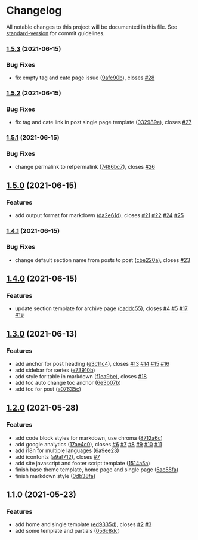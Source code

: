 # Changelog

All notable changes to this project will be documented in this file. See [standard-version](https://github.com/conventional-changelog/standard-version) for commit guidelines.

### [1.5.3](https://gitee.com/coco-next/cocodocs/compare/v1.5.2...v1.5.3) (2021-06-15)


### Bug Fixes

* fix empty tag and cate page issue ([9afc90b](https://gitee.com/coco-next/cocodocs/commit/9afc90b15d4ed0f4f71f771fd5c00754611979cb)), closes [#28](https://gitee.com/coco-next/cocodocs/issues/28)

### [1.5.2](https://gitee.com/coco-next/cocodocs/compare/v1.5.1...v1.5.2) (2021-06-15)


### Bug Fixes

* fix tag and cate link in post single page template ([032989e](https://gitee.com/coco-next/cocodocs/commit/032989e27fc7379dea9827b68e28a12f3ddc992b)), closes [#27](https://gitee.com/coco-next/cocodocs/issues/27)

### [1.5.1](https://gitee.com/coco-next/cocodocs/compare/v1.5.0...v1.5.1) (2021-06-15)


### Bug Fixes

* change permalink to refpermalink ([7486bc7](https://gitee.com/coco-next/cocodocs/commit/7486bc7239a26bba041bf54ccb73cac4824f95ee)), closes [#26](https://gitee.com/coco-next/cocodocs/issues/26)

## [1.5.0](https://gitee.com/coco-next/cocodocs/compare/v1.4.1...v1.5.0) (2021-06-15)


### Features

* add output format for markdown ([da2e61d](https://gitee.com/coco-next/cocodocs/commit/da2e61da6680f829b50abe87c3b381bdd8a24e0a)), closes [#21](https://gitee.com/coco-next/cocodocs/issues/21) [#22](https://gitee.com/coco-next/cocodocs/issues/22) [#24](https://gitee.com/coco-next/cocodocs/issues/24) [#25](https://gitee.com/coco-next/cocodocs/issues/25)

### [1.4.1](https://gitee.com/coco-next/cocodocs/compare/v1.4.0...v1.4.1) (2021-06-15)


### Bug Fixes

* change default section name from posts to post ([cbe220a](https://gitee.com/coco-next/cocodocs/commit/cbe220ae3fb92783fa1785ac3c3a982ef8a5aee8)), closes [#23](https://gitee.com/coco-next/cocodocs/issues/23)

## [1.4.0](https://github.com/wancocoding/hugo-theme-cocoding/compare/v1.3.0...v1.4.0) (2021-06-15)


### Features

* update section template for archive page ([caddc55](https://github.com/wancocoding/hugo-theme-cocoding/commit/caddc5580183d4299abb44835debca67e984441c)), closes [#4](https://github.com/wancocoding/hugo-theme-cocoding/issues/4) [#5](https://github.com/wancocoding/hugo-theme-cocoding/issues/5) [#17](https://github.com/wancocoding/hugo-theme-cocoding/issues/17) [#19](https://github.com/wancocoding/hugo-theme-cocoding/issues/19)

## [1.3.0](https://github.com/wancocoding/hugo-theme-cocoding/compare/v1.2.0...v1.3.0) (2021-06-13)


### Features

* add anchor for post heading ([e3c11c4](https://github.com/wancocoding/hugo-theme-cocoding/commit/e3c11c4f2b0d0624b19b6874e9db5bdf39a01025)), closes [#13](https://github.com/wancocoding/hugo-theme-cocoding/issues/13) [#14](https://github.com/wancocoding/hugo-theme-cocoding/issues/14) [#15](https://github.com/wancocoding/hugo-theme-cocoding/issues/15) [#16](https://github.com/wancocoding/hugo-theme-cocoding/issues/16)
* add sidebar for series ([e73910b](https://github.com/wancocoding/hugo-theme-cocoding/commit/e73910b66089987bbc03b173f795ae1cc0a8937f))
* add style for table in markdown ([f1ea9be](https://github.com/wancocoding/hugo-theme-cocoding/commit/f1ea9be3f5cb40de9cb7f960a941ec95a3ec81ab)), closes [#18](https://github.com/wancocoding/hugo-theme-cocoding/issues/18)
* add toc auto change toc anchor ([6e3b07b](https://github.com/wancocoding/hugo-theme-cocoding/commit/6e3b07bab69618718a3d892650b9ae7bf2e8b346))
* add toc for post ([a07635c](https://github.com/wancocoding/hugo-theme-cocoding/commit/a07635c89b1e0e0ba4033edf93040ba11ce22acf))

## [1.2.0](https://github.com/wancocoding/hugo-theme-cocoding/compare/v1.1.0...v1.2.0) (2021-05-28)


### Features

* add code block styles for markdown, use chroma ([8712a6c](https://github.com/wancocoding/hugo-theme-cocoding/commit/8712a6c6f5a8baa41e5f618c4eee59f86c4285a4))
* add google analytics ([17ae4c0](https://github.com/wancocoding/hugo-theme-cocoding/commit/17ae4c06e5a9348860231191f2421ecc0ed152ab)), closes [#6](https://github.com/wancocoding/hugo-theme-cocoding/issues/6) [#7](https://github.com/wancocoding/hugo-theme-cocoding/issues/7) [#8](https://github.com/wancocoding/hugo-theme-cocoding/issues/8) [#9](https://github.com/wancocoding/hugo-theme-cocoding/issues/9) [#10](https://github.com/wancocoding/hugo-theme-cocoding/issues/10) [#11](https://github.com/wancocoding/hugo-theme-cocoding/issues/11)
* add i18n for multiple languages ([6a9ee23](https://github.com/wancocoding/hugo-theme-cocoding/commit/6a9ee235f1537d3b57d23f4dc2d4d3c9b3a5995f))
* add iconfonts ([a9af712](https://github.com/wancocoding/hugo-theme-cocoding/commit/a9af71252d87da6954db5fd5407d665be5ed8604)), closes [#7](https://github.com/wancocoding/hugo-theme-cocoding/issues/7)
* add site javascript and footer script template ([1514a5a](https://github.com/wancocoding/hugo-theme-cocoding/commit/1514a5abafcca97ed76b4bf7c6cf1bae087c4aeb))
* finish base theme template, home page and single page ([5ac55fa](https://github.com/wancocoding/hugo-theme-cocoding/commit/5ac55fae037aa628c99d6c0486ba1396ce3f99bb))
* finish markdown style ([0db38fa](https://github.com/wancocoding/hugo-theme-cocoding/commit/0db38fa40a41168b65b40329a25cd0d0e1d494f3))

## 1.1.0 (2021-05-23)


### Features

* add home and single template ([ed9335d](https://github.com/wancocoding/hugo-theme-cocoding/commit/ed9335dcff264e3cc67942d4a7d1e9ec056dadef)), closes [#2](https://github.com/wancocoding/hugo-theme-cocoding/issues/2) [#3](https://github.com/wancocoding/hugo-theme-cocoding/issues/3)
* add some template and partials ([056c8dc](https://github.com/wancocoding/hugo-theme-cocoding/commit/056c8dcd09b82aa3534b0be0d11c22f7c8928d15))
